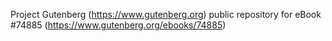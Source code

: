 Project Gutenberg (https://www.gutenberg.org) public repository for
eBook #74885 (https://www.gutenberg.org/ebooks/74885)
